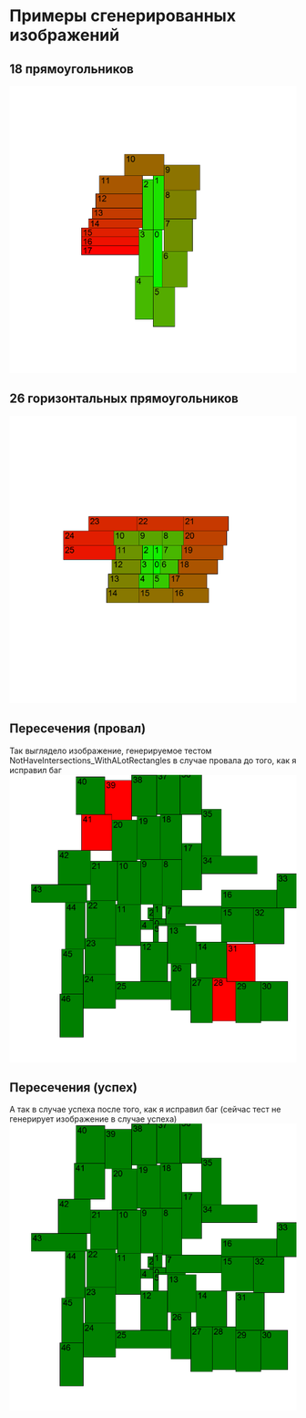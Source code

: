 # Примеры сгенерированных изображений
## 18 прямоугольников
![](Images/18_rectangles.bmp)
## 26 горизонтальных прямоугольников
![](Images/26_horizontal_rectangles.bmp)
## Пересечения (провал)
Так выглядело изображение, генерируемое тестом NotHaveIntersections_WithALotRectangles
в случае провала до того, как я исправил баг
![](Images/intersections_fail.bmp)
## Пересечения (успех)
А так в случае успеха после того, как я исправил баг
(сейчас тест не генерирует изображение в случае успеха)
![](Images/intersections_success.bmp)